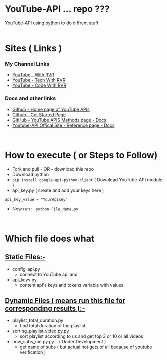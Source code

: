 # YouTube-API ... repo ???

YouTube-API using python to do diffrent stuff
<br/><br/>

# Sites ( Links )

### My Channel Links

-   [YouTube - With RVR](https://www.youtube.com/channel/UC7vo7Ytk-XDT_Qk_Uh_ziDg?sub_confirmation=1)
-   [YouTube - Tech With RVR](https://www.youtube.com/techwithrvr?sub_confirmation=1)
-   [YouTube - Code With RVR](https://www.youtube.com/channel/UCz155xQn-6lzHWs9_2oX1Dg?sub_confirmation=1)

### Docs and other links

-   [Github - Home page of YouTube APIs](https://github.com/youtube/api-samples)
-   [Github - Get Started Page](https://github.com/googleapis/google-api-python-client/blob/master/docs/start.md)
-   [GitHub - YouTube APIS Methods page - Docs](https://googleapis.github.io/google-api-python-client/docs/dyn/youtube_v3.html)
-   [Youtube-API Offical Site - Reference page - Docs](https://developers.google.com/youtube/v3/docs)

<br>

# How to execute ( or Steps to Follow)

-   Fork and pull - OR - download this repo
-   Download python
-   `pip install google-api-python-client` ( Download YouTube-API module )
-   api_key.py ( create and add your keys here )

```
api_key_value = "YourApiKey"
```

-   Now run :- `python File_Name.py`

<br>

# Which file does what

## <u>Static Files:-</u>

-   config_api.py
    -   connect to YouTube api and
-   api_keys.py
    -   content api's keys and tokens variable with values

## <u>Dynamic Files ( means run this file for corresponding results ):-</u>

-   playlist_total_duration.py
    -   find total duration of the playlist
-   sorting_playlist_video.py.py
    -   sort playlist according to us and get top 3 or 10 or all videos
-   how_subs_me.py.py .. ( Under Development )
    -   get name of subs ( but actual not gets of all because of youtube verification )
